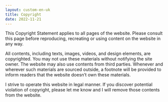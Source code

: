 ```yaml
--- 
layout: custom-en-uk
title: Copyright
date: 2022-11-21
---
```


This Copyright Statement applies to all pages of the website. Please consult this page before reproducing,
recreating or using content on the website in any way.

All contents, including texts, images, videos, and design elements, are copyrighted. You may not use these
materials without notifying the site owner. The website may also use contents from third parties. Whenever
and wherever such materials are sourced outside, a footnote will be provided to inform readers that the website
doesn’t own these materials.

I strive to operate this website in legal manner. If you discover potential violation of copyright, please let
me know and I will remove those contents from the website.
